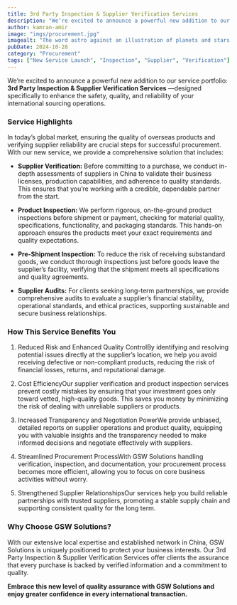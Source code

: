 ```yaml
---
title: 3rd Party Inspection & Supplier Verification Services
description: "We’re excited to announce a powerful new addition to our service portfolio: 3rd Party Inspection & Supplier Verification Services—designed specifically to enhance the safety, quality, and reliability of your international sourcing operations."
author: kamran-amir
image: "imgs/procurement.jpg"
imagealt: "The word astro against an illustration of planets and stars."
pubDate: 2024-10-28
category: "Procurement"
tags: ["New Service Launch", "Inspection", "Supplier", "Verification"]
---
```


We’re excited to announce a powerful new addition to our service portfolio: **3rd Party Inspection & Supplier Verification Services** —designed specifically to enhance the safety, quality, and reliability of your international sourcing operations.


### **Service Highlights**

In today’s global market, ensuring the quality of overseas products and verifying supplier reliability are crucial steps for successful procurement. With our new service, we provide a comprehensive solution that includes:

- **Supplier Verification:** Before committing to a purchase, we conduct in-depth assessments of suppliers in China to validate their business licenses, production capabilities, and adherence to quality standards. This ensures that you’re working with a credible, dependable partner from the start.

- **Product Inspection:** We perform rigorous, on-the-ground product inspections before shipment or payment, checking for material quality, specifications, functionality, and packaging standards. This hands-on approach ensures the products meet your exact requirements and quality expectations.

- **Pre-Shipment Inspection:** To reduce the risk of receiving substandard goods, we conduct thorough inspections just before goods leave the supplier’s facility, verifying that the shipment meets all specifications and quality agreements.

- **Supplier Audits:** For clients seeking long-term partnerships, we provide comprehensive audits to evaluate a supplier’s financial stability, operational standards, and ethical practices, supporting sustainable and secure business relationships.


### **How This Service Benefits You**

1. Reduced Risk and Enhanced Quality ControlBy identifying and resolving potential issues directly at the supplier’s location, we help you avoid receiving defective or non-compliant products, reducing the risk of financial losses, returns, and reputational damage.

2. Cost EfficiencyOur supplier verification and product inspection services prevent costly mistakes by ensuring that your investment goes only toward vetted, high-quality goods. This saves you money by minimizing the risk of dealing with unreliable suppliers or products.

3. Increased Transparency and Negotiation PowerWe provide unbiased, detailed reports on supplier operations and product quality, equipping you with valuable insights and the transparency needed to make informed decisions and negotiate effectively with suppliers.

4. Streamlined Procurement ProcessWith GSW Solutions handling verification, inspection, and documentation, your procurement process becomes more efficient, allowing you to focus on core business activities without worry.

5. Strengthened Supplier RelationshipsOur services help you build reliable partnerships with trusted suppliers, promoting a stable supply chain and supporting consistent quality for the long term.

### **Why Choose GSW Solutions?**

With our extensive local expertise and established network in China, GSW Solutions is uniquely positioned to protect your business interests. Our 3rd Party Inspection & Supplier Verification Services offer clients the assurance that every purchase is backed by verified information and a commitment to quality.

**Embrace this new level of quality assurance with GSW Solutions and enjoy greater confidence in every international transaction.**